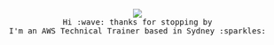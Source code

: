 <p align="center">
  <img src="https://i.imgur.com/TPxZynh.gif">
  <br>
  <samp>
    Hi :wave: thanks for stopping by
    <br>
    I'm an AWS Technical Trainer based in Sydney :sparkles:
  </samp>
</p>
